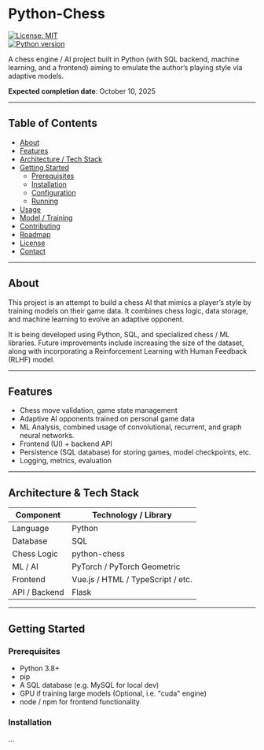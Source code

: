 # Python-Chess

[![License: MIT](https://img.shields.io/badge/License-MIT-lightgrey.svg)](LICENSE)  
[![Python version](https://img.shields.io/badge/python-3.x-blue.svg)](https://www.python.org/)  

A chess engine / AI project built in Python (with SQL backend, machine learning, and a frontend) aiming to emulate the author’s playing style via adaptive models.  

**Expected completion date**: October 10, 2025  

---

## Table of Contents

- [About](#about)  
- [Features](#features)  
- [Architecture / Tech Stack](#architecture--tech-stack)  
- [Getting Started](#getting-started)  
  - [Prerequisites](#prerequisites)  
  - [Installation](#installation)  
  - [Configuration](#configuration)  
  - [Running](#running)  
- [Usage](#usage)  
- [Model / Training](#model--training)  
- [Contributing](#contributing)  
- [Roadmap](#roadmap)  
- [License](#license)  
- [Contact](#contact)  

---

## About

This project is an attempt to build a chess AI that mimics a player’s style by training models on their game data. It combines chess logic, data storage, and machine learning to evolve an adaptive opponent.  

It is being developed using Python, SQL, and specialized chess / ML libraries. Future improvements include increasing the size of the dataset, along with incorporating a Reinforcement Learning with Human Feedback (RLHF) model. 

---

## Features

- Chess move validation, game state management  
- Adaptive AI opponents trained on personal game data  
- ML Analysis, combined usage of convolutional, recurrent, and graph neural networks. 
- Frontend (UI) + backend API  
- Persistence (SQL database) for storing games, model checkpoints, etc.  
- Logging, metrics, evaluation  

---

## Architecture & Tech Stack

| Component | Technology / Library |
|-----------|----------------------|
| Language | Python 
| Database | SQL | MySQL (or any local database instance) |
| Chess Logic | python-chess | chess.pgn |
| ML / AI | PyTorch / PyTorch Geometric |
| Frontend | Vue.js / HTML / TypeScript / etc. |
| API / Backend | Flask |

---

## Getting Started

### Prerequisites

- Python 3.8+  
- pip 
- A SQL database (e.g. MySQL for local dev)  
- GPU if training large models (Optional, i.e. "cuda" engine)
- node / npm for frontend functionality  

### Installation

...
